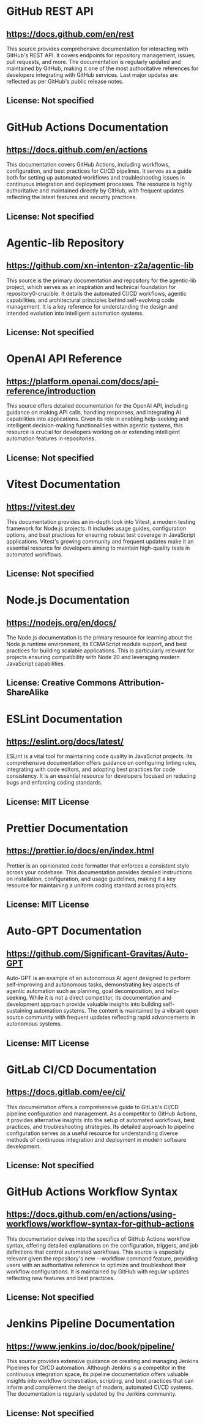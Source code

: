 # GitHub REST API
## https://docs.github.com/en/rest
This source provides comprehensive documentation for interacting with GitHub's REST API. It covers endpoints for repository management, issues, pull requests, and more. The documentation is regularly updated and maintained by GitHub, making it one of the most authoritative references for developers integrating with GitHub services. Last major updates are reflected as per GitHub's public release notes.
## License: Not specified

# GitHub Actions Documentation
## https://docs.github.com/en/actions
This documentation covers GitHub Actions, including workflows, configuration, and best practices for CI/CD pipelines. It serves as a guide both for setting up automated workflows and troubleshooting issues in continuous integration and deployment processes. The resource is highly authoritative and maintained directly by GitHub, with frequent updates reflecting the latest features and security practices.
## License: Not specified

# Agentic-lib Repository
## https://github.com/xn-intenton-z2a/agentic-lib
This source is the primary documentation and repository for the agentic-lib project, which serves as an inspiration and technical foundation for repository0-crucible. It details the automated CI/CD workflows, agentic capabilities, and architectural principles behind self-evolving code management. It is a key reference for understanding the design and intended evolution into intelligent automation systems.
## License: Not specified

# OpenAI API Reference
## https://platform.openai.com/docs/api-reference/introduction
This source offers detailed documentation for the OpenAI API, including guidance on making API calls, handling responses, and integrating AI capabilities into applications. Given its role in enabling help-seeking and intelligent decision-making functionalities within agentic systems, this resource is crucial for developers working on or extending intelligent automation features in repositories.
## License: Not specified

# Vitest Documentation
## https://vitest.dev
This documentation provides an in-depth look into Vitest, a modern testing framework for Node.js projects. It includes usage guides, configuration options, and best practices for ensuring robust test coverage in JavaScript applications. Vitest's growing community and frequent updates make it an essential resource for developers aiming to maintain high-quality tests in automated workflows.
## License: Not specified

# Node.js Documentation
## https://nodejs.org/en/docs/
The Node.js documentation is the primary resource for learning about the Node.js runtime environment, its ECMAScript module support, and best practices for building scalable applications. This is particularly relevant for projects ensuring compatibility with Node 20 and leveraging modern JavaScript capabilities.
## License: Creative Commons Attribution-ShareAlike

# ESLint Documentation
## https://eslint.org/docs/latest/
ESLint is a vital tool for maintaining code quality in JavaScript projects. Its comprehensive documentation offers guidance on configuring linting rules, integrating with code editors, and adopting best practices for code consistency. It is an essential resource for developers focused on reducing bugs and enforcing coding standards.
## License: MIT License

# Prettier Documentation
## https://prettier.io/docs/en/index.html
Prettier is an opinionated code formatter that enforces a consistent style across your codebase. This documentation provides detailed instructions on installation, configuration, and usage guidelines, making it a key resource for maintaining a uniform coding standard across projects.
## License: MIT License

# Auto-GPT Documentation
## https://github.com/Significant-Gravitas/Auto-GPT
Auto-GPT is an example of an autonomous AI agent designed to perform self-improving and autonomous tasks, demonstrating key aspects of agentic automation such as planning, goal decomposition, and help-seeking. While it is not a direct competitor, its documentation and development approach provide valuable insights into building self-sustaining automation systems. The content is maintained by a vibrant open source community with frequent updates reflecting rapid advancements in autonomous systems.
## License: MIT License

# GitLab CI/CD Documentation
## https://docs.gitlab.com/ee/ci/
This documentation offers a comprehensive guide to GitLab's CI/CD pipeline configuration and management. As a competitor to GitHub Actions, it provides alternative insights into the setup of automated workflows, best practices, and troubleshooting strategies. Its detailed approach to pipeline configuration serves as a useful resource for understanding diverse methods of continuous integration and deployment in modern software development.
## License: Not specified

# GitHub Actions Workflow Syntax
## https://docs.github.com/en/actions/using-workflows/workflow-syntax-for-github-actions
This documentation delves into the specifics of GitHub Actions workflow syntax, offering detailed explanations on the configuration, triggers, and job definitions that control automated workflows. This source is especially relevant given the repository's new --workflow command feature, providing users with an authoritative reference to optimize and troubleshoot their workflow configurations. It is maintained by GitHub with regular updates reflecting new features and best practices.
## License: Not specified

# Jenkins Pipeline Documentation
## https://www.jenkins.io/doc/book/pipeline/
This source provides extensive guidance on creating and managing Jenkins Pipelines for CI/CD automation. Although Jenkins is a competitor in the continuous integration space, its pipeline documentation offers valuable insights into workflow orchestration, scripting, and best practices that can inform and complement the design of modern, automated CI/CD systems. The documentation is regularly updated by the Jenkins community.
## License: Not specified